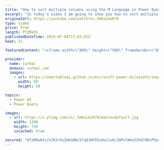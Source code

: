 ```yaml
---
title: "How to sort multiple columns using the M Language in Power Query"
excerpt: "In today's video I am going to show you how to sort multiple columns at once in Power Query. #curbal #powerquery #powerbi  Here you can download all the pbix files: https://curbal.com/donwload-center  SUBSCRIBE to learn more about Power and Excel BI! https://www.youtube.com/channel/UCJ7UhloHSA4wAqPzyi6TOkw?sub_confirmation=1"
originalUrl: https://youtube.com/watch?v=_5HKai6oR78
type: video
price: Free
length: PT2M43S
publishedDateTime: 2019-07-04T17:03:02Z
heat: 51

featuredContent: "<iframe width=\"800\" height=\"500\" frameborder=\"0\" src=\"https://www.youtube.com/embed/_5HKai6oR78\" allow=\"accelerometer; autoplay; encrypted-media; gyroscope; picture-in-picture\" allowfullscreen></iframe>"

provider:
  name: Curbal
  domain: curbal.com
  images:
    - url: https://smartableai.github.io/microsoft-power-bi/assets/images/organizations/curbal.com-50x50.jpg
      width: 50
      height: 50

topics:
  - Power BI
  - Power Query

images:
  - url: https://i.ytimg.com/vi/_5HKai6oR78/maxresdefault.jpg
    width: 1280
    height: 720
    isCached: true

secured: "OfzM8w84jihJK2+SuZmKa0WiSTqQJNF8SLNuCiu6LSQPnlWke5Zh674KxP9yuON+0SewO9eJm5+CN2MR/GItKtAXHw/oLJn6nZ75CkaH3QjMtAeto/392DJPwlxHhl8IU0JdjU2TvP59bgbGGLGQ8+6b3SPr5GpZ74CP0J0Z+FGFDBaMEZyleAYQUj0TS9l+J84Hg1LOzUgBhNN3aosjIdCueCd4P6/GkmF/fL7cThlyPlr/jOplHOQlMGUt0yNpHlFzX587NVKcD12vJHHUtfXGZAvlsckQlqGSKQS6Ffs2xD63anYvjsYTrvOYi/CkwPR8ds6AedsnlOoIe4cPEheOn0cFQavB3qeSJp0k0fN58joDHEyFinGPVCOBUl2NWrEvePy4zfXmDZXY0pkEFZF/+mwpEDEEUtjSTiti5M4=;NrWz7utqAJeogD97asze9w=="
---
```


